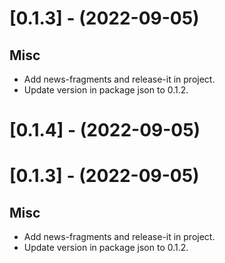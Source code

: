 
[//]: # (s-0.1.3)

# [0.1.3] - (2022-09-05)

## Misc
* Add news-fragments and release-it in project.
* Update version in package json to 0.1.2.

[//]: # (e-0.1.3)


[//]: # (s-0.1.4)

# [0.1.4] - (2022-09-05)

[//]: # (e-0.1.4)


[//]: # (s-0.1.3)

# [0.1.3] - (2022-09-05)

## Misc
* Add news-fragments and release-it in project.
* Update version in package json to 0.1.2.

[//]: # (e-0.1.3)

